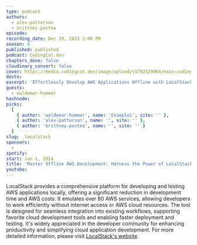 ```yaml
---
type: podcast
authors:
  - alex-patterson
  - brittney-postma
episode:
recording_date: Dec 29, 2023 2:00 PM
season: 4
published: published
podcast: CodingCat.dev
chapters_done: false
cloudinary_convert: false
cover: https://media.codingcat.dev/image/upload/v1702529964/main-codingcatdev-photo/4_LocalStack.png
devto:
excerpt: 'Effortlessly Develop AWS Applications Offline with LocalStack: Your Ultimate Guide!'
guests:
  - waldemar-hummer
hashnode:
picks:
  [
    { author: 'waldemar-hummer', name: 'Example1', site: '' },
    { author: 'alex-patterson', name: '', site: '' },
    { author: 'brittney-postma', name: '', site: '' }
  ]
slug: _localstack
sponsors:
  -
spotify:
start: Jan 1, 2024
title: 'Master Offline AWS Development: Harness the Power of LocalStack!'
youtube:
---
```


LocalStack provides a comprehensive platform for developing and testing AWS applications locally, offering a significant reduction in development time and AWS costs. It emulates over 80 AWS services, allowing developers to work efficiently without internet access or AWS cloud resources. The tool is designed for seamless integration into existing workflows, supporting favorite cloud development tools and enabling faster deployment and testing. It's widely appreciated in the developer community for enhancing productivity and simplifying cloud application development. For more detailed information, please visit [LocalStack's website](https://www.localstack.cloud/).
